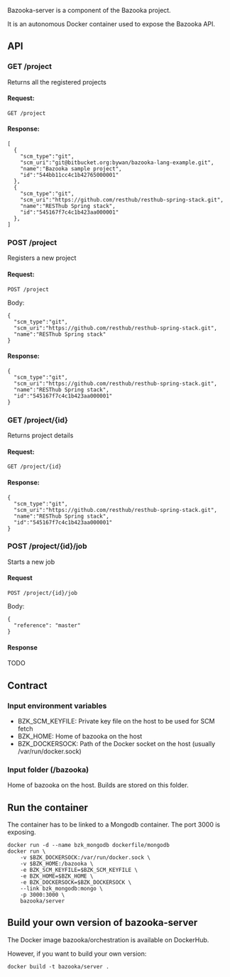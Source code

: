Bazooka-server is a component of the Bazooka project.

It is an autonomous Docker container used to expose the Bazooka API.

## API

### GET /project

Returns all the registered projects

#### Request:

    GET /project

#### Response:

    [
      {
        "scm_type":"git",
        "scm_uri":"git@bitbucket.org:bywan/bazooka-lang-example.git",
        "name":"Bazooka sample project",
        "id":"544bb11cc4c1b42765000001"
      },
      {
        "scm_type":"git",
        "scm_uri":"https://github.com/resthub/resthub-spring-stack.git",
        "name":"RESThub Spring stack",
        "id":"545167f7c4c1b423aa000001"
      },
    ]

### POST /project

Registers a new project

#### Request:

    POST /project

Body:

    {
      "scm_type":"git",
      "scm_uri":"https://github.com/resthub/resthub-spring-stack.git",
      "name":"RESThub Spring stack"
    }

#### Response:

    {
      "scm_type":"git",
      "scm_uri":"https://github.com/resthub/resthub-spring-stack.git",
      "name":"RESThub Spring stack",
      "id":"545167f7c4c1b423aa000001"
    }

### GET /project/{id}

Returns project details

#### Request:

    GET /project/{id}

#### Response:

    {
      "scm_type":"git",
      "scm_uri":"https://github.com/resthub/resthub-spring-stack.git",
      "name":"RESThub Spring stack",
      "id":"545167f7c4c1b423aa000001"
    }

### POST /project/{id}/job

Starts a new job

#### Request

    POST /project/{id}/job

Body:

    {
      "reference": "master"
    }

#### Response

TODO

## Contract

### Input environment variables

- BZK_SCM_KEYFILE: Private key file on the host to be used for SCM fetch
- BZK_HOME: Home of bazooka on the host
- BZK_DOCKERSOCK: Path of the Docker socket on the host (usually /var/run/docker.sock)

### Input folder (/bazooka)

Home of bazooka on the host. Builds are stored on this folder.

## Run the container

The container has to be linked to a Mongodb container. The port 3000 is exposing.

    docker run -d --name bzk_mongodb dockerfile/mongodb
    docker run \
        -v $BZK_DOCKERSOCK:/var/run/docker.sock \
        -v $BZK_HOME:/bazooka \
        -e BZK_SCM_KEYFILE=$BZK_SCM_KEYFILE \
        -e BZK_HOME=$BZK_HOME \
        -e BZK_DOCKERSOCK=$BZK_DOCKERSOCK \
        --link bzk_mongodb:mongo \
        -p 3000:3000 \
        bazooka/server

## Build your own version of bazooka-server

The Docker image bazooka/orchestration is available on DockerHub.

However, if you want to build your own version:

    docker build -t bazooka/server .
